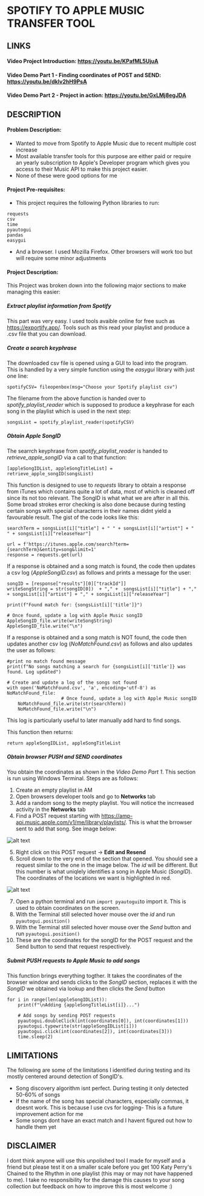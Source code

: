 # SPOTIFY TO APPLE MUSIC TRANSFER TOOL
## LINKS
#### Video Project Introduction: https://youtu.be/KPafML5UjuA
#### Video Demo Part 1 - Finding coordinates of POST and SEND:  https://youtu.be/dklv2hH9PsA
#### Video Demo Part 2 - Project in action:  https://youtu.be/GxLMj8egJDA

## DESCRIPTION
#### Problem Description:

- Wanted to move from Spotify to Apple Music due to recent multiple cost increase
- Most available transfer tools for this purpose are either paid or require an yearly subscription to Apple's Developer program which gives you access to their Music API to make this project easier. 
- None of these were good options for me

#### Project Pre-requisites:
- This project requires the following Python libraries to run:
~~~
requests
csv
time
pyautogui
pandas
easygui
~~~

- And a browser. I used Mozilla Firefox. Other browsers will work too but will require some minor adjustments


#### Project Description:

This Project was broken down into the following major sections to make managing this easier:

##### Extract playlist information from Spotify
This part was very easy. I used tools avaible online for free such as https://exportify.app/. Tools such as this read your playlist and produce a .csv file that you can download.

##### Create a search keyphrase
The downloaded csv file is opened using a GUI to load into the program. This is handled by a very simple function using the *easygui* library with just one line:

~~~
spotifyCSV= fileopenbox(msg="Choose your Spotify playlist csv")
~~~

The filename from the above function is handed over to *spotify_playlist_reader* which is supposed to produce a keyphrase for each song in the playlist which is used in the next step:

~~~
songsList = spotify_playlist_reader(spotifyCSV)
~~~


##### Obtain Apple SongID
The searrch keyphrase from *spotify_playlist_reader* is handed to *retrieve_apple_songID* via a call to that function:
~~~
[appleSongIDList, appleSongTitleList] = retrieve_apple_songID(songsList)
~~~

This function is designed to use to *requests* library to obtain a response from  iTunes which contains quite a lot of data, most of which is cleaned off since its not too relevant. The SongID is what what we are after in all this. Some broad strokes error checking is also done because during testing certain songs with special characterrs in their names didnt yield a favourable result. The gist of the code looks like this: 

~~~
searchTerm = songsList[i]["title"] + " " + songsList[i]["artist"] + " " + songsList[i]["releaseYear"]

url = f'https://itunes.apple.com/search?term={searchTerm}&entity=song&limit=1' 
response = requests.get(url) 

~~~

If a response is obtained and a song match is found, the code then updates a csv log (*AppleSongID.csv*) as follows and prints a message for the user:
~~~
songID = [response["results"][0]["trackId"]]
writeSongString = str(songID[0])  + "," +  songsList[i]["title"] + "," + songsList[i]["artist"] + "," + songsList[i]["releaseYear"]

print(f"Found match for: {songsList[i]['title']}")

# Once found, update a log with Apple Music songID
AppleSongID_file.write(writeSongString)
AppleSongID_file.write("\n")
~~~

If a response is obtained and a song match is NOT found, the code then updates another csv log (*NoMatchFound.csv*) as follows and also updates the user as follows:
~~~
#print no match found message
print(f"No songs matching a search for {songsList[i]['title']} was found. Log updated")

# Create and update a log of the songs not found
with open('NoMatchFound.csv', 'a', encoding='utf-8') as NoMatchFound_file:
                    # Once found, update a log with Apple Music songID
    NoMatchFound_file.write(str(searchTerm))
    NoMatchFound_file.write("\n")
~~~
This log is particularly useful to later manually add hard to find songs.

This function then returns:
~~~
return appleSongIDList, appleSongTitleList
~~~

##### Obtain browser PUSH and SEND coordinates
You obtain the coordinates as shown in the *Video Demo Part 1*. This section is run using Windows Terminal. Steps are as follows:

1. Create an empty playlist in AM
2. Open browsers developer tools and go to **Networks** tab
3. Add a random song to the mepty playlist. You will notice the incrreased activity in the **Networks** tab
4. Find a POST request starting with https://amp-api.music.apple.com/v1/me/library/playlists/. This is what the brrowser sent to add that song. See image below:

![alt text](<Screenshot 2024-12-01 171959.png>)

5. Right click on this POST request -> **Edit and Resend**
6. Scroll down to the very end of the section that opened. You should see a request similar to the one in the image below. The *id* will be different. But this number is what uniqlely identifies a song in Apple Music (*SongID*). The coordinates of the locations we want is highlighted in red.

![alt text](image.png)

7. Open a python terminal and run `import pyautogui`to import it. This is used to obtain coordinates on the screen.
8. With the Terminal still selected hover mouse over the *id* and run `pyautogui.position()`
9. With the Terminal still selected hover mouse over the *Send* button and run `pyautogui.position()`
10. These are the coordinates for the songID for the POST request and the Send button to send that request respectively.


##### Submit PUSH requests to Apple Music to add songs
This function brings everything togther. It takes the coordinates of the browser window and sends clicks to the *SongID* section, replaces it with the *SongID* we obtained via lookup and then clicks the *Send* button

~~~
for i in range(len(appleSongIDList)):
    print(f"\nAdding {appleSongTitleList[i]}...")
    
    # Add songs by sending POST requests
    pyautogui.doubleClick(int(coordinates[0]), int(coordinates[1]))
    pyautogui.typewrite(str(appleSongIDList[i]))
    pyautogui.click(int(coordinates[2]), int(coordinates[3]))
    time.sleep(2)
~~~

## LIMITATIONS
The following are some of the limitations I identified during testing and its mostly centered around detection of SongID's. 
- Song discovery algorithm isnt perfect. During testing it only detected 50-60% of songs
- If the name of the song has special characters, especially commas, it doesnt work. This is because I use cvs for logging- This is a future improvement action for me
- Some songs dont have an exact match and I havent figured out how to handle them yet

## DISCLAIMER
I dont think anyone will use this unpolished tool I made for myself and a friend but please test it on a smaller scale before you get 100 Katy Perry's Chained to the Rhythm in one playlist (this may or may not have happened to me). I take no responsibility for the damage this causes to your song collection but feedback on how to improve this is most welcome :)